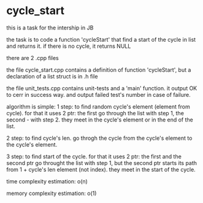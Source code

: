 # cycle_start

  this is a task for the intership in JB

  the task is to code a function 'cycleStart' that find a start of the cycle in list and returns it.
  if there is no cycle, it returns NULL

  there are 2 .cpp files

  the file cycle_start.cpp contains a definition of function 'cycleStart',
  but a declaration of a list struct is in .h file

  the file unit_tests.cpp contains unit-tests and a 'main' function.
  it output OK to cerr in success way.
  and output failed test's number in case of failure.

  algorithm is simple:
  1 step: to find random cycle's element (element from cycle).
          for that it uses 2 ptr: the first go through the list with step 1, the second - with step 2.
          they meet in the cycle's element or in the end of the list.
          
  2 step: to find cycle's len.
          go throgh the cycle from the cycle's element to the cycle's element.

  3 step: to find start of the cycle.
          for that it uses 2 ptr: the first and the second ptr go throught the list with step 1,
          but the second ptr starts its path from 1 + cycle's len element (not index).
          they meet in the start of the cycle.
          
  time complexity estimation: o(n)
  
  memory complexity estimation: o(1)
